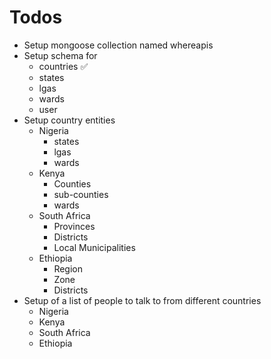 # Todos

- Setup mongoose collection named whereapis
- Setup schema for
  - countries ✅
  - states
  - lgas
  - wards
  - user
- Setup country entities
  - Nigeria
    - states
    - lgas
    - wards
  - Kenya
    - Counties
    - sub-counties
    - wards
  - South Africa
    - Provinces
    - Districts
    - Local Municipalities
  - Ethiopia
    - Region
    - Zone
    - Districts
- Setup of a list of people to talk to from different countries
  - Nigeria
  - Kenya
  - South Africa
  - Ethiopia
